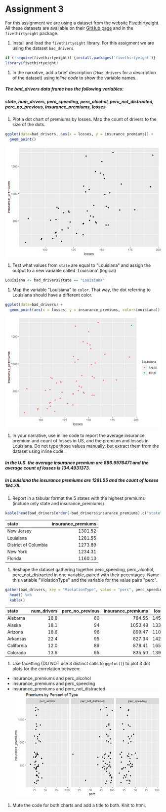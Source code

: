 Assignment 3
================

For this assignment we are using a dataset from the website [Fivethirtyeight](http://fivethirtyeight.com/). All these datasets are available on their [GitHub page](https://github.com/fivethirtyeight/data/) and in the `fivethirtyeight` package.

1.  Install and load the `fivethirtyeight` library. For this assigment we are using the dataset `bad_drivers`.

``` r
if (!require(fivethirtyeight)) {install.packages('fivethirtyeight')}
library(fivethirtyeight)
```

1.  In the narrative, add a brief description (`?bad_drivers` for a description of the dataset) using *inline code* to show the variable names.

##### The *bad\_drivers* data frame has the following variables:

##### state, num\_drivers, perc\_speeding, perc\_alcohol, perc\_not\_distracted, perc\_no\_previous, insurance\_premiums, losses

1.  Plot a dot chart of premiums by losses. Map the count of drivers to the size of the dots.

``` r
ggplot(data=bad_drivers, aes(x = losses, y = insurance_premiums)) +
  geom_point()
```

![](README_files/figure-markdown_github/unnamed-chunk-2-1.png)

1.  Test what values from `state` are equal to "Louisiana" and assign the output to a new variable called \`Louisiana' (logical)

``` r
Louisiana <- bad_drivers$state == "Louisiana"
```

1.  Map the variable "Louisiana" to `color`. That way, the dot referring to Louisiana should have a different color.

``` r
ggplot(data=bad_drivers) +
  geom_point(aes(x = losses, y = insurance_premiums, color=Louisiana))
```

![](README_files/figure-markdown_github/unnamed-chunk-4-1.png)

1.  In your narrative, use inline code to report the average insurance premium and count of losses in US, and the premium and losses in Louisiana. Do not type those values manually, but extract them from the dataset using inline code.

##### In the U.S. the average insurance premium are 886.9576471 and the average count of losses is 134.4931373.

##### In Louisiana the insurance premiums are 1281.55 and the count of losses 194.78.

1.  Report in a tabular format the 5 states with the highest premiums (include only state and insurance\_premiums)

``` r
kable(head(bad_drivers[order(-bad_drivers$insurance_premiums),c("state", "insurance_premiums")],5))
```

| state                |  insurance\_premiums|
|:---------------------|--------------------:|
| New Jersey           |              1301.52|
| Louisiana            |              1281.55|
| District of Columbia |              1273.89|
| New York             |              1234.31|
| Florida              |              1160.13|

1.  Reshape the dataset gathering together perc\_speeding, perc\_alcohol, perc\_not\_distracted in one variable, paired with their pecentages. Name this variable "ViolationType" and the variable for the value pairs "perc".

``` r
gather(bad_drivers, key = "ViolationType", value = "perc", perc_speeding, perc_alcohol, perc_not_distracted) %>%
  head() %>%
  kable()
```

| state      |  num\_drivers|  perc\_no\_previous|  insurance\_premiums|  losses| ViolationType  |  perc|
|:-----------|-------------:|-------------------:|--------------------:|-------:|:---------------|-----:|
| Alabama    |          18.8|                  80|               784.55|  145.08| perc\_speeding |    39|
| Alaska     |          18.1|                  94|              1053.48|  133.93| perc\_speeding |    41|
| Arizona    |          18.6|                  96|               899.47|  110.35| perc\_speeding |    35|
| Arkansas   |          22.4|                  95|               827.34|  142.39| perc\_speeding |    18|
| California |          12.0|                  89|               878.41|  165.63| perc\_speeding |    35|
| Colorado   |          13.6|                  95|               835.50|  139.91| perc\_speeding |    37|

1.  Use facetting (DO NOT use 3 distinct calls to `ggplot()`) to plot 3 dot plots for the correlation between:

-   insurance\_premiums and perc\_alcohol
-   insurance\_premiums and perc\_speeding
-   insurance\_premiums and perc\_not\_distracted ![](README_files/figure-markdown_github/unnamed-chunk-7-1.png)

1.  Mute the code for both charts and add a title to both. Knit to html.
